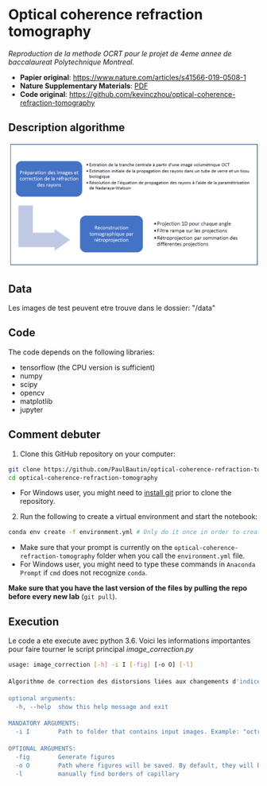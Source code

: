 # Optical coherence refraction tomography

*Reproduction de la methode OCRT pour le projet de 4eme annee de baccalaureat Polytechnique Montreal.*
* **Papier original**: https://www.nature.com/articles/s41566-019-0508-1
* **Nature Supplementary Materials**: [PDF](https://static-content.springer.com/esm/art%3A10.1038%2Fs41566-019-0508-1/MediaObjects/41566_2019_508_MOESM1_ESM.pdf)
* **Code original**: https://github.com/kevinczhou/optical-coherence-refraction-tomography

## Description algorithme
![alt text](description_algorithme.PNG)

## Data
Les images de test peuvent etre trouve dans le dossier: "/data"
## Code
The code depends on the following libraries:
- tensorflow (the CPU version is sufficient)
- numpy
- scipy
- opencv
- matplotlib
- jupyter

## Comment debuter
1) Clone this GitHub repository on your computer:
```bash
git clone https://github.com/PaulBautin/optical-coherence-refraction-tomography.git
cd optical-coherence-refraction-tomography
```
- For Windows user, you might need to [install git](https://git-scm.com/downloads) prior to clone the repository.

2) Run the following to create a virtual environment and start the notebook:

```bash
conda env create -f environment.yml # Only do it once in order to create the environment (might take a few minutes)
```

- Make sure that your prompt is currently on the `optical-coherence-refraction-tomography` folder when you call the `environment.yml` file.
- For Windows user, you might need to type these commands in `Anaconda Prompt` if `cmd` does not recognize `conda`.

**Make sure that you have the last version of the files by pulling the repo before every new lab** (`git pull`).

## Execution
Le code a ete execute avec python 3.6. Voici les informations importantes pour faire tourner le script principal *image_correction.py*
```bash
usage: image_correction [-h] -i I [-fig] [-o O] [-l]

Algorithme de correction des distorsions liées aux changements d'indices de réfractions.

optional arguments:
  -h, --help  show this help message and exit

MANDATORY ARGUMENTS:
  -i I        Path to folder that contains input images. Example: "octr_data"

OPTIONAL ARGUMENTS:
  -fig        Generate figures
  -o O        Path where figures will be saved. By default, they will be saved in the current directory.
  -l          manually find borders of capillary
```
